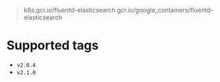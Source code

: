 > k8s.gcr.io/fluentd-elasticsearch
> gcr.io/google_containers/fluentd-elasticsearch

# Supported tags
- `v2.0.4`
- `v2.1.0`